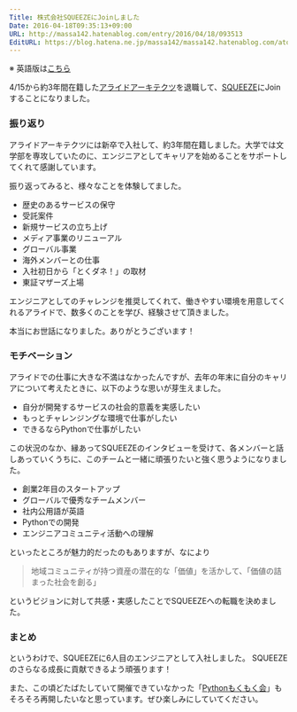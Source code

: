 ```yaml
---
Title: 株式会社SQUEEZEにJoinしました
Date: 2016-04-18T09:35:13+09:00
URL: http://massa142.hatenablog.com/entry/2016/04/18/093513
EditURL: https://blog.hatena.ne.jp/massa142/massa142.hatenablog.com/atom/entry/10328537792371578927
---
```


※ 英語版は[こちら](http://massa142.tumblr.com/post/142979474365/joining-squeeze)

4/15から約3年間在籍した[アライドアーキテクツ](http://www.aainc.co.jp/)を退職して、[SQUEEZE](https://squeeze-inc.co.jp/)にJoinすることになりました。

### 振り返り

アライドアーキテクツには新卒で入社して、約3年間在籍しました。大学では文学部を専攻していたのに、エンジニアとしてキャリアを始めることをサポートしてくれて感謝しています。

振り返ってみると、様々なことを体験してました。

+ 歴史のあるサービスの保守
+ 受託案件
+ 新規サービスの立ち上げ
+ メディア事業のリニューアル
+ グローバル事業
+ 海外メンバーとの仕事
+ 入社初日から「とくダネ！」の取材
+ 東証マザーズ上場

エンジニアとしてのチャレンジを推奨してくれて、働きやすい環境を用意してくれるアライドで、数多くのことを学び、経験させて頂きました。

本当にお世話になりました。ありがとうございます！

### モチベーション

アライドでの仕事に大きな不満はなかったんですが、去年の年末に自分のキャリアについて考えたときに、以下のような思いが芽生えました。

+ 自分が開発するサービスの社会的意義を実感したい
+ もっとチャレンジングな環境で仕事がしたい
+ できるならPythonで仕事がしたい

この状況のなか、縁あってSQUEEZEのインタビューを受けて、各メンバーと話しあっていくうちに、このチームと一緒に頑張りたいと強く思うようになりました。

+ 創業2年目のスタートアップ
+ グローバルで優秀なチームメンバー
+ 社内公用語が英語
+ Pythonでの開発
+ エンジニアコミュニティ活動への理解

といったところが魅力的だったのもありますが、なにより

> 地域コミュニティが持つ資産の潜在的な「価値」を活かして、「価値の詰まった社会を創る」

というビジョンに対して共感・実感したことでSQUEEZEへの転職を決めました。

### まとめ

というわけで、SQUEEZEに6人目のエンジニアとして入社しました。
SQUEEZEのさらなる成長に貢献できるよう頑張ります！

また、この頃どたばたしていて開催できていなかった「[Pythonもくもく会](http://mokupy.connpass.com/)」もそろそろ再開したいなと思っています。ぜひ楽しみにしていてください。
